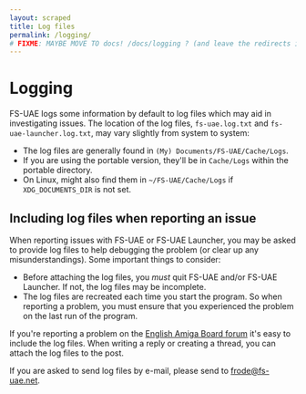 ```yaml
---
layout: scraped
title: Log files
permalink: /logging/
# FIXME: MAYBE MOVE TO docs! /docs/logging ? (and leave the redirects in place)
---
```


# Logging

FS-UAE logs some information by default to log files which may aid in investigating issues. The location of the log files, `fs-uae.log.txt` and `fs-uae-launcher.log.txt`, may vary slightly from system to system:

- The log files are generally found in `(My) Documents/FS-UAE/Cache/Logs`.
- If you are using the portable version, they'll be in `Cache/Logs` within the portable directory.
- On Linux, might also find them in `~/FS-UAE/Cache/Logs` if `XDG_DOCUMENTS_DIR` is not set.

## Including log files when reporting an issue

When reporting issues with FS-UAE or FS-UAE Launcher, you may be asked
to provide log files to help debugging the problem (or
clear up any misunderstandings). Some important things to consider:

- Before attaching the log files, you _must_ quit FS-UAE and/or FS-UAE Launcher. If not, the log files may be
  incomplete.
- The log files are recreated each time you start the program. So when reporting a problem, you must ensure that you experienced the problem on the last run of the program.

If you're reporting a problem on the [English Amiga Board forum](ttps://eab.abime.net/forumdisplay.php?f=122) it's easy to include the log files. When writing a reply or creating a thread, you can attach the log files to the post.

If you are asked to send log files by e-mail, please send to [frode@fs-uae.net](mailto:frode@fs-uae.net).
